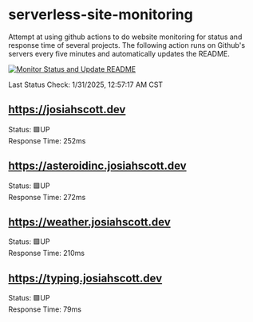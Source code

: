 # serverless-site-monitoring
Attempt at using github actions to do website monitoring for status and response time of several projects. The following action runs on Github's servers every five minutes and automatically updates the README.  

[![Monitor Status and Update README](https://github.com/JosiahSco/serverless-site-monitoring/actions/workflows/monitor.yaml/badge.svg)](https://github.com/JosiahSco/serverless-site-monitoring/actions/workflows/monitor.yaml)

Last Status Check: 1/31/2025, 12:57:17 AM CST

## https://josiahscott.dev
Status: 🟩UP  
Response Time: 252ms

## https://asteroidinc.josiahscott.dev
Status: 🟩UP  
Response Time: 272ms

## https://weather.josiahscott.dev
Status: 🟩UP  
Response Time: 210ms

## https://typing.josiahscott.dev
Status: 🟩UP  
Response Time: 79ms

